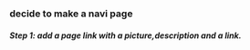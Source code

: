 ### decide to make a navi page
##### Step 1: add a page link with a picture,description and a link.

